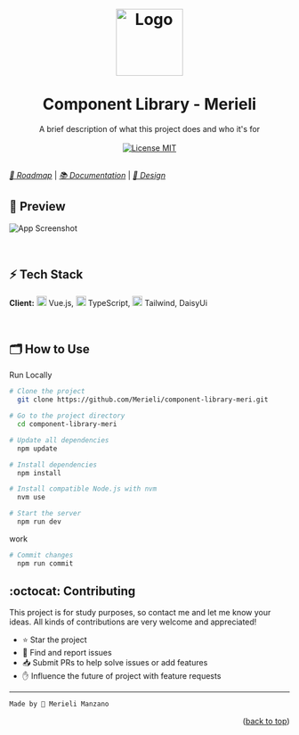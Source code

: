 
<h1 align="center">
    <br>
    <img src="https://dev-to-uploads.s3.amazonaws.com/uploads/articles/th5xamgrr6se0x5ro4g6.png" alt="Logo" width="120">
    <br><br>
    Component Library - Merieli
</h1>

<p align="center">
    A brief description of what this project does and who it's for
    <br><br>
    <a href="https://opensource.org/licenses/MIT">
        <img src="https://img.shields.io/badge/License-MIT-blue.svg" alt="License MIT">
    </a>
    <br><br>
</p>

[*🎯 Roadmap*](./ROADMAP.md) | [*📚 Documentation*](https://linktodocumentation) | [*👀 Design*](https://www.figma.com/file/R0cDDi2WXcL7ZzHOSGCM3Q/%F0%9F%83%8F--Memory-bits--Project-meri?type=design&node-id=28-667&mode=design&t=5bQ2B51pBoJm3ErL-0)


## 📸 Preview

![App Screenshot](https://via.placeholder.com/728x500.png?text=Imagem+/+Gifs+do+Projeto)

<br>

## ⚡ Tech Stack

**Client:** <img src="https://img.icons8.com/color/48/000000/vue-js.png" width="18px"/> Vue.js, <img src="https://img.icons8.com/color/48/000000/typescript.png" width="18px"/> TypeScript, <img src="https://img.icons8.com/color/48/000000/tailwind_css.png" width="18px"/> Tailwind, DaisyUi

<br>

## 🗂 How to Use

Run Locally
```bash
# Clone the project
  git clone https://github.com/Merieli/component-library-meri.git

# Go to the project directory
  cd component-library-meri

# Update all dependencies
  npm update

# Install dependencies
  npm install

# Install compatible Node.js with nvm
  nvm use

# Start the server
  npm run dev
```

work
```bash
# Commit changes
  npm run commit
```

## :octocat: Contributing

This project is for study purposes, so contact me and let me know your ideas.
All kinds of contributions are very welcome and appreciated!

- ⭐️ Star the project
- 🐛 Find and report issues
- 📥 Submit PRs to help solve issues or add features
- ✋ Influence the future of project with feature requests

-------------------------------------
```diff
Made by 🤍 Merieli Manzano
```

<p align="right">(<a href="#top">back to top</a>)</p>
